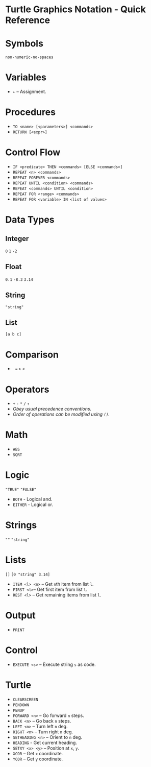 # Turtle Graphics Notation - Quick Reference

# Symbols
`non-numeric-no-spaces`

# Variables
-  `←` – Assignment.

# Procedures
- `TO <name> [<parameters>] <commands>`
- `RETURN [<expr>]`

# Control Flow
- `IF <predicate> THEN <commands> [ELSE <commands>]`
- `REPEAT <n> <commands>`
- `REPEAT FOREVER <commands>`
- `REPEAT UNTIL <condition> <commands>` 
- `REPEAT <commands> UNTIL <condition>`
- `REPEAT FOR <range> <commands>`
- `REPEAT FOR <variable> IN <list of values>`

# Data Types

## Integer
`0` `1` `-2`

## Float
`0.1` `-8.3` `3.14`

## String
`"string"`

## List
`[a b c]`

# Comparison
- ` =` `>` `<`

# Operators
- `+` `-`  `*`  `/`  `↑`
- *Obey usual precedence conventions.*
- *Order of operations can be modified using `()`.* 

# Math
- `ABS`
- `SQRT`

# Logic
`"TRUE"` `"FALSE"`
- `BOTH` - Logical and.
- `EITHER` - Logical or.

# Strings
`""` `"string"`

# Lists
`[]` `[0 "string" 3.14]`
- `ITEM <l> <n>` – Get `n`th item from list `l`.
- `FIRST <l>`– Get first item from list `l`.
- `REST <l>` – Get remaining items from list `l`.

# Output
- `PRINT`

# Control
- `EXECUTE <s>` – Execute string `s` as code.

# Turtle
- `CLEARSCREEN`
- `PENDOWN`
- `PENUP`
- `FORWARD <n>` – Go forward `n` steps.
- `BACK <n>` – Go back `n` steps.
- `LEFT <n>` – Turn left `n` deg.
- `RIGHT <n>` – Turn right `n` deg.
- `SETHEADING <n>` – Orient to `n` deg.
- `HEADING` - Get current heading.
- `SETXY <x> <y>` – Position at `x`, `y`.
- `XCOR` – Get `x` coordinate.
- `YCOR` – Get `y` coordinate.
